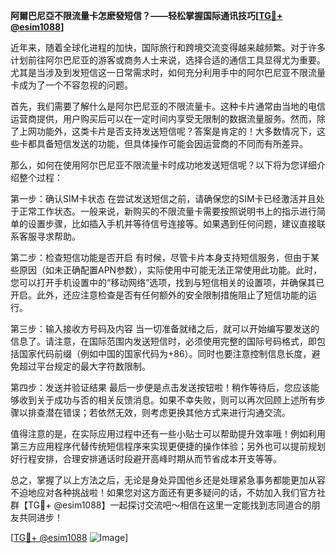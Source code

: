 **阿爾巴尼亞不限流量卡怎麽發短信？——轻松掌握国际通讯技巧[[TG💪+ @esim1088](https://t.me/s/esim1088)]**

近年来，随着全球化进程的加快，国际旅行和跨境交流变得越来越频繁。对于许多计划前往阿尔巴尼亚的游客或商务人士来说，选择合适的通信工具显得尤为重要。尤其是当涉及到发短信这一日常需求时，如何充分利用手中的阿尔巴尼亚不限流量卡成为了一个不容忽视的问题。

首先，我们需要了解什么是阿尔巴尼亚的不限流量卡。这种卡片通常由当地的电信运营商提供，用户购买后可以在一定时间内享受无限制的数据流量服务。然而，除了上网功能外，这类卡片是否支持发送短信呢？答案是肯定的！大多数情况下，这些卡都具备短信发送的功能，但具体操作可能会因运营商的不同而有所差异。

那么，如何在使用阿尔巴尼亚不限流量卡时成功地发送短信呢？以下将为您详细介绍整个过程：

第一步：确认SIM卡状态
在尝试发送短信之前，请确保您的SIM卡已经激活并且处于正常工作状态。一般来说，新购买的不限流量卡需要按照说明书上的指示进行简单的设置步骤，比如插入手机并等待信号连接等。如果遇到任何问题，建议直接联系客服寻求帮助。

第二步：检查短信功能是否开启
有时候，尽管卡片本身支持短信服务，但由于某些原因（如未正确配置APN参数），实际使用中可能无法正常使用此功能。此时，您可以打开手机设置中的“移动网络”选项，找到与短信相关的设置项，并确保其已开启。此外，还应注意检查是否有任何额外的安全限制措施阻止了短信功能的运行。

第三步：输入接收方号码及内容
当一切准备就绪之后，就可以开始编写要发送的信息了。请注意，在国际范围内发送短信时，必须使用完整的国际号码格式，即包括国家代码前缀（例如中国的国家代码为+86）。同时也要注意控制信息长度，避免超过平台规定的最大字符数限制。

第四步：发送并验证结果
最后一步便是点击发送按钮啦！稍作等待后，您应该能够收到关于成功与否的相关反馈消息。如果不幸失败，则可以再次回顾上述所有步骤以排查潜在错误；若依然无效，则考虑更换其他方式来进行沟通交流。

值得注意的是，在实际应用过程中还有一些小贴士可以帮助提升效率哦！例如利用第三方应用程序代替传统短信程序来实现更便捷的操作体验；另外也可以提前规划好行程安排，合理安排通话时段避开高峰时期从而节省成本开支等等。

总之，掌握了以上方法之后，无论是身处异国他乡还是处理紧急事务都能更加从容不迫地应对各种挑战啦！如果您对这方面还有更多疑问的话，不妨加入我们官方社群【TG💪+ @esim1088】一起探讨交流吧～相信在这里一定能找到志同道合的朋友共同进步！

[[TG💪+ @esim1088](https://t.me/s/esim1088) ![Image](https://i.postimg.cc/4NQfJmqS/Snipaste-2025-05-13-00-14-12.png)]